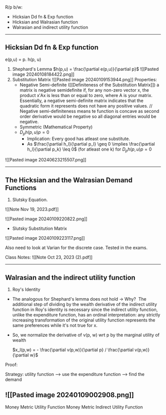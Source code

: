 R/p b/w: 
* Hicksian Dd fn & Exp function 
* Hicksian and Walrasian function 
* Walrasian and indirect utility function 


---
## <span class = "teal-text">Hicksian Dd fn & Exp function </span>

e(p,u) = p. h(p, u)

1) Shephard's Lemma 
$h(p,u) = \frac{\partial e(p,u)}{\partial p}$
![[Pasted image 20240108184422.png]]
2) Substitution Matrix
![[Pasted image 20240109153944.png]]
Properties: 
	* Negative Semi-definite ([[Definiteness of the Substitution Matrix]]) 
		a matrix is negative semidefinite if, for any non-zero vector x, the product x′Ax is less than or equal to zero, where A is your matrix. Essentially, a negative semi-definite matrix indicates that the quadratic form it represents does not have any positive values. // Negative semi-definiteness means te function is concave as second order derivative would be negative so all diagonal entries would be negative.  
	* Symmetric (Mathematical Property)
	* $D_ph(p,u)p=0$
		* Implication: Every good has atleast one substitute. 
		* As $\frac{\partial h_l}{\partial p_l} \geq 0 \implies  \frac{\partial h_l}{\partial p_k} \leq 0$ (for atleast one k) for $D_ph(p,u)p=0$
	
![[Pasted image 20240623215507.png]]
___
## <span class = "teal-text">The Hicksian and the Walrasian Demand Functions   </span> 

1) Slutsky Equation. 

![[Note Nov 19, 2023.pdf]]


![[Pasted image 20240109220822.png]]

* Slutsky Substitution Matrix 

![[Pasted image 20240109223117.png]]

 Also need to look at Varian for the discrete case. Tested in the exams. 

Class Notes: 
![[Note Oct 23, 2023 (2).pdf]]

------
## <span class = "teal-text"> Walrasian and the indirect utility function</span>

1) Roy's Identity 
* The analogous for Shephard's lemma does not hold  -> Why?  <span class = "orange-text">The additional step of dividing by the wealth derivative of the indirect utility function in Roy's identity is necessary since the indirect utility function, unlike the expenditure function, has an ordinal interpretation: any strictly increasing transformation of the original utility function represents the same preferences while it's not true for x. </span>

* So, we normalize the derivative of v(p, w) wrt p by the marginal utility of wealth 
	
	$x_l(p,w) = - \frac{\partial v(p,w)}{\partial p} / \frac{\partial v(p,w)}{\partial w}$

Proof: 

Strategy: utility function --> use the expenditure function --> find the demand 

![[Pasted image 20240109002908.png]] 
----
Money Metric Utility Function 
Money Metric Indirect Utility Function 
